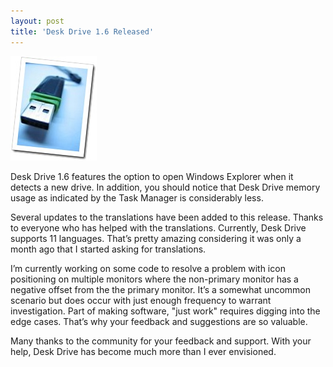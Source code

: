 ```yaml
---
layout: post  
title: 'Desk Drive 1.6 Released'
---
```

![usb memory stick](/cdn/images/blog/DeskDrive1.6Released_974A/usb.jpg)

Desk Drive 1.6 features the option to open Windows Explorer when it detects a new drive. In addition, you should notice that Desk Drive memory usage as indicated by the Task Manager is considerably less.

Several updates to the translations have been added to this release. Thanks to everyone who has helped with the translations. Currently, Desk Drive supports 11 languages. That’s pretty amazing considering it was only a month ago that I started asking for translations.

I’m currently working on some code to resolve a problem with icon positioning on multiple monitors where the non-primary monitor has a negative offset from the the primary monitor. It’s a somewhat uncommon scenario but does occur with just enough frequency to warrant investigation. Part of making software, "just work" requires digging into the edge cases. That’s why your feedback and suggestions are so valuable. 

Many thanks to the community for your feedback and support. With your help, Desk Drive has become much more than I ever envisioned.
